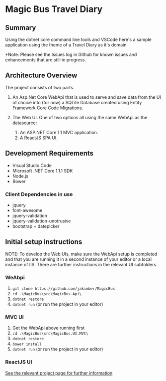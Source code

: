 # Magic Bus Travel Diary

## Summary

Using the dotnet core command line tools and VSCode here's a sample application using the theme of a Travel Diary as it's domain.

*Note: Please see the Issues log in Github for known issues and enhancements that are still in progress.

## Architecture Overview

The project consists of two parts.

1. An Asp.Net Core WebApi that is used to serve and save data from the UI of choice into (for now) a SQLite Database created using Entity Framework Core Code Migrations.

1. The Web UI.  One of two options all using the same WebApi as the datasource:
    1. An ASP.NET Core 1.1 MVC application.
    1. A ReactJS SPA UI.

## Development Requirements

* Visual Studio Code
* Microsoft .NET Core 1.1.1 SDK
* Node.js
* Bower

### Client Dependencies in use

* jquery
* font-awesome
* jquery-validation
* jquery-validation-unotrusive
* bootstrap + datepicker

## Initial setup instructions

NOTE: To develop the Web UIs, make sure the WebApi setup is completed and that you are running it in a second instance of your editor or a local instance of IIS.  There are further instructions in the relevant UI subfolders.

### WeAbpi

1. `git clone https://github.com/jakimber/MagicBus`
1. `cd .\MagicBus\src\MagicBus.Api\`
1. `dotnet restore`
1. `dotnet run` (or run the project in your editor)

### MVC UI

1. Get the WebApi above running first
1. `cd .\MagicBus\src\MagicBus.UI.MVC\`
1. `dotnet restore`
1. `bower install`
1. `dotnet run` (or run the project in your editor)

### ReactJS UI

[See the relevant project page for further information](https://github.com/jakimber/MagicBus/tree/master/src/MagicBus.UI.React "MagicBus ReactJS UI")
